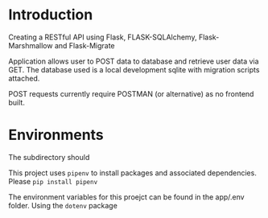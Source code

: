 # Introduction
Creating a RESTful API using Flask, FLASK-SQLAlchemy, Flask-Marshmallow and Flask-Migrate

Application allows user to POST data to database and retrieve user data via GET. The database used is a local development sqlite with migration scripts attached. 

POST requests currently require POSTMAN (or alternative) as no frontend built. 

# Environments

The subdirectory should

This project uses <code>pipenv</code> to install packages and associated dependencies. Please <code>pip install pipenv</code>

The environment variables for this proejct can be found in the app/.env folder. Using the <code>dotenv</code> package
